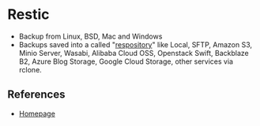 # Restic

* Backup from Linux, BSD, Mac and Windows
* Backups saved into a called "[respository](https://restic.readthedocs.io/en/stable/030_preparing_a_new_repo.html)" like Local, SFTP, Amazon S3, Minio Server, Wasabi, Alibaba Cloud OSS, Openstack Swift, Backblaze B2, Azure Blog Storage, Google Cloud Storage, other services via rclone.

## References

* [Homepage](https://restic.net/)

